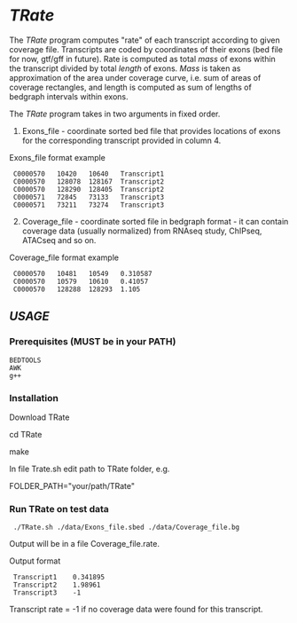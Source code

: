 # _TRate_
The _TRate_ program computes "rate" of each transcript according to given coverage file. Transcripts are coded by coordinates of their exons (bed file for now, gtf/gff in future). Rate is computed as total _mass_ of exons within the transcript divided by total _length_ of exons. _Mass_ is taken as approximation of the area under coverage curve, i.e. sum of areas of coverage rectangles, and length is computed as sum of lengths of bedgraph intervals within exons.

The _TRate_ program takes in two arguments in fixed order.

1. Exons_file - coordinate sorted bed file that provides locations of exons for the corresponding transcript provided in column 4.

Exons_file format example

     C0000570	10420	10640	Transcript1
     C0000570	128078	128167	Transcript2
     C0000570	128290	128405	Transcript2
     C0000571	72845	73133	Transcript3
     C0000571	73211	73274	Transcript3

2. Coverage_file - coordinate sorted file in bedgraph format - it can contain coverage data (usually normalized) from RNAseq study, ChIPseq, ATACseq and so on.

Coverage_file format example

     C0000570	10481	10549	0.310587
     C0000570	10579	10610	0.41057
     C0000570	128288	128293	1.105

## _USAGE_
### Prerequisites (MUST be in your PATH)
	BEDTOOLS
	AWK
    g++
	
### Installation
Download TRate

cd TRate

make		

In file Trate.sh edit path to TRate folder, e.g.

FOLDER_PATH="your/path/TRate"

### Run TRate on test data

     ./TRate.sh ./data/Exons_file.sbed ./data/Coverage_file.bg

Output will be in a file Coverage_file.rate. 

Output format

     Transcript1	0.341895
     Transcript2	1.98961
     Transcript3	-1

Transcript rate = -1 if no coverage data were found for this transcript.
     


 
